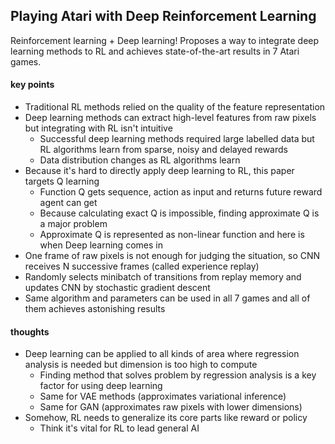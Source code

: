 ## Playing Atari with Deep Reinforcement Learning

Reinforcement learning + Deep learning! Proposes a way to integrate deep learning methods to RL and achieves state-of-the-art results in 7 Atari games.

#### key points

* Traditional RL methods relied on the quality of the feature representation
* Deep learning methods can extract high-level features from raw pixels but integrating with RL isn't intuitive
    * Successful deep learning methods required large labelled data but RL algorithms learn from sparse, noisy and delayed rewards
    * Data distribution changes as RL algorithms learn
* Because it's hard to directly apply deep learning to RL, this paper targets Q learning
    * Function Q gets sequence, action as input and returns future reward agent can get
    * Because calculating exact Q is impossible, finding approximate Q is a major problem
    * Approximate Q is represented as non-linear function and here is when Deep learning comes in
* One frame of raw pixels is not enough for judging the situation, so CNN receives N successive frames (called experience replay)
* Randomly selects minibatch of transitions from replay memory and updates CNN by stochastic gradient descent
* Same algorithm and parameters can be used in all 7 games and all of them achieves astonishing results

#### thoughts

* Deep learning can be applied to all kinds of area where regression analysis is needed but dimension is too high to compute
    * Finding method that solves problem by regression analysis is a key factor for using deep learning
    * Same for VAE methods (approximates variational inference)
    * Same for GAN (approximates raw pixels with lower dimensions)
* Somehow, RL needs to generalize its core parts like reward or policy
    * Think it's vital for RL to lead general AI